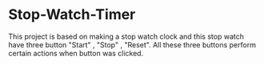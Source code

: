 # Stop-Watch-Timer
This project is based on making a stop watch clock and this stop watch have three button "Start" , "Stop" , "Reset". All these three buttons perform certain actions when button was clicked.
